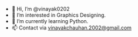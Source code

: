 - 👋 Hi, I’m @vinayak0202
- 👀 I’m interested in Graphics Designing.
- 🌱 I’m currently learning Python.
- 📫 Contact via vinayakchauhan.2002@gmail.com

<!---
vinayak120202/vinayak120202 is a ✨ special ✨ repository because its `README.md` (this file) appears on your GitHub profile.
You can click the Preview link to take a look at your changes.
--->

